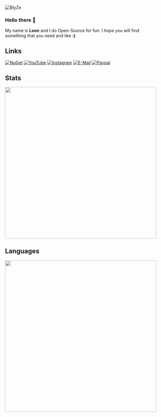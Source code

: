 ![BlyZe](https://user-images.githubusercontent.com/95288041/198973742-97289725-4026-4202-bf6d-3c9068c54d56.svg)

### Hello there 👋

My name is **Leon** and I do Open-Source for fun. I hope you will find something that you need and like **:)**

## Links

[![NuGet](https://img.shields.io/badge/NuGet-BlyZe-blue?style=for-the-badge&logo=appveyor)](https://www.nuget.org/profiles/BlyZe)
[![YouTube](https://img.shields.io/badge/YouTube-FF0000?style=for-the-badge&logo=youtube&logoColor=white)](https://www.youtube.com/@BlyZeHD)
[![Instagram](https://img.shields.io/badge/Instagram-E4405F?style=for-the-badge&logo=instagram&logoColor=white)](https://www.instagram.com/derechteblyzeee/)
[![E-Mail](https://img.shields.io/badge/Gmail-D14836?style=for-the-badge&logo=gmail&logoColor=white)](https://mail.google.com/mail/u/?authuser=leonschimmel15@gmail.com)
[![Paypal](https://img.shields.io/badge/PayPal-00457C?style=for-the-badge&logo=paypal&logoColor=white)](https://www.paypal.com/donate/?hosted_button_id=N9S3FT7EAV982)

## Stats

<img align=center width=500 src="https://github-readme-stats.vercel.app/api?username=blyzeyt&show_icons=true&hide_title=true&include_all_commits=true&theme=github_dark">

## Languages

<img align=center width=500 src="https://github-readme-stats.vercel.app/api/top-langs/?username=blyzeyt&theme=github_dark&hide_title=true&layout=compact">
